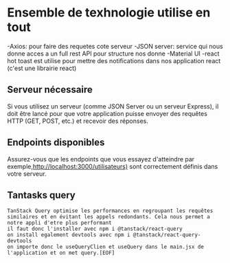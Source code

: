 
# Ensemble de texhnologie utilise en tout

-Axios: pour faire des requetes cote serveur
-JSON server: service qui nous donne acces a un full rest API pour structure nos donne
-Material UI
-react hot toast est utilise pour mettre des notifications dans nos application react (c'est une librairie react)

## Serveur nécessaire

Si vous utilisez un serveur (comme JSON Server ou un serveur Express), il doit être lancé pour que votre application puisse envoyer des requêtes HTTP (GET, POST, etc.) et recevoir des réponses.

## Endpoints disponibles

Assurez-vous que les endpoints que vous essayez d'atteindre par exemple,<http://localhost:3000/utilisateurs)> sont correctement définis dans votre serveur.

## Tantasks query

    TanStack Query optimise les performances en regroupant les requêtes similaires et en évitant les appels redondants. Cela nous permet a notre appli d'etre plus performant
    il faut donc l'installer avec npm i @tanstack/react-query
    on install egalement devtools avec npm i @tanstack/react-query-devtools
    on importe donc le useQueryClien et useQuery dans le main.jsx de l'application et on met query.[EOF]